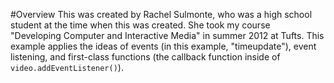 #Overview
This was created by Rachel Sulmonte, who was a high school student at the time when this was created.  She took my course "Developing Computer and Interactive Media" in summer 2012 at Tufts.  This example applies the ideas of events (in this example, "timeupdate"), event listening, and first-class functions (the callback function inside of `video.addEventListener()`).